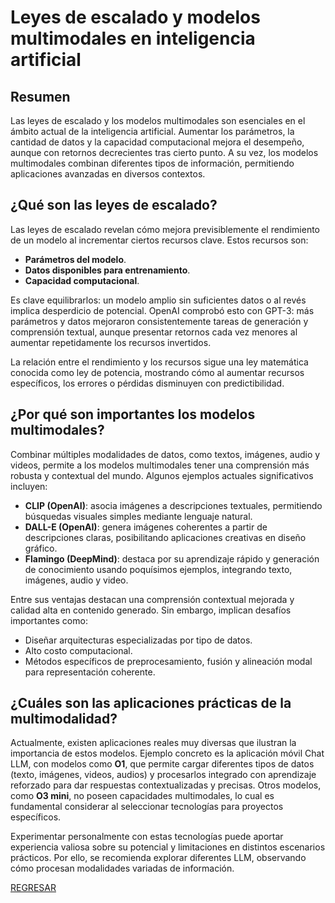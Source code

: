 # Leyes de escalado y modelos multimodales en inteligencia artificial

## Resumen

Las leyes de escalado y los modelos multimodales son esenciales en el ámbito actual de la inteligencia artificial. Aumentar los parámetros, la cantidad de datos y la capacidad computacional mejora el desempeño, aunque con retornos decrecientes tras cierto punto. A su vez, los modelos multimodales combinan diferentes tipos de información, permitiendo aplicaciones avanzadas en diversos contextos.

## ¿Qué son las leyes de escalado?

Las leyes de escalado revelan cómo mejora previsiblemente el rendimiento de un modelo al incrementar ciertos recursos clave. Estos recursos son:

* **Parámetros del modelo**.
* **Datos disponibles para entrenamiento**.
* **Capacidad computacional**.

Es clave equilibrarlos: un modelo amplio sin suficientes datos o al revés implica desperdicio de potencial. OpenAI comprobó esto con GPT-3: más parámetros y datos mejoraron consistentemente tareas de generación y comprensión textual, aunque presentar retornos cada vez menores al aumentar repetidamente los recursos invertidos.

La relación entre el rendimiento y los recursos sigue una ley matemática conocida como ley de potencia, mostrando cómo al aumentar recursos específicos, los errores o pérdidas disminuyen con predictibilidad.

## ¿Por qué son importantes los modelos multimodales?

Combinar múltiples modalidades de datos, como textos, imágenes, audio y videos, permite a los modelos multimodales tener una comprensión más robusta y contextual del mundo. Algunos ejemplos actuales significativos incluyen:

* **CLIP (OpenAI)**: asocia imágenes a descripciones textuales, permitiendo búsquedas visuales simples mediante lenguaje natural.
* **DALL-E (OpenAI)**: genera imágenes coherentes a partir de descripciones claras, posibilitando aplicaciones creativas en diseño gráfico.
* **Flamingo (DeepMind)**: destaca por su aprendizaje rápido y generación de conocimiento usando poquísimos ejemplos, integrando texto, imágenes, audio y video.

Entre sus ventajas destacan una comprensión contextual mejorada y calidad alta en contenido generado. Sin embargo, implican desafíos importantes como:

* Diseñar arquitecturas especializadas por tipo de datos.
* Alto costo computacional.
* Métodos específicos de preprocesamiento, fusión y alineación modal para representación coherente.

## ¿Cuáles son las aplicaciones prácticas de la multimodalidad?

Actualmente, existen aplicaciones reales muy diversas que ilustran la importancia de estos modelos. Ejemplo concreto es la aplicación móvil Chat LLM, con modelos como **O1**, que permite cargar diferentes tipos de datos (texto, imágenes, videos, audios) y procesarlos integrado con aprendizaje reforzado para dar respuestas contextualizadas y precisas. Otros modelos, como **O3 mini**, no poseen capacidades multimodales, lo cual es fundamental considerar al seleccionar tecnologías para proyectos específicos.

Experimentar personalmente con estas tecnologías puede aportar experiencia valiosa sobre su potencial y limitaciones en distintos escenarios prácticos. Por ello, se recomienda explorar diferentes LLM, observando cómo procesan modalidades variadas de información.

[REGRESAR](../02_Componentes_Avanzados_de_los_LLMs/Intro.md)